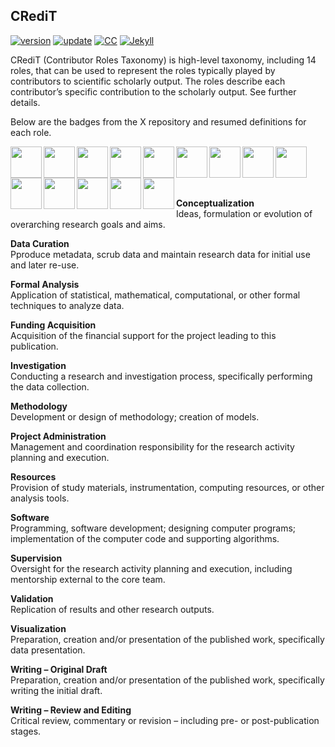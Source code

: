 ## CRediT

[![version](https://img.shields.io/badge/version-v0.1.0-blue.svg)](https://github.com/bgonzalezbustamante/CRediT/blob/master/changelog.txt) [![update](https://img.shields.io/badge/latest%20update-April%202020-orange.svg)](https://github.com/bgonzalezbustamante/CRediT/blob/master/changelog.txt) [![CC](https://img.shields.io/badge/license-CC--BY--4.0-black)](https://creativecommons.org/licenses/by/4.0/) [![Jekyll](https://img.shields.io/badge/Made%20with-Jekyll-1f425f.svg)](https://jekyllrb.com/)

CRediT (Contributor Roles Taxonomy) is high-level taxonomy, including 14 roles, that can be used to represent the roles typically played by contributors to scientific scholarly output. The roles describe each contributor’s specific contribution to the scholarly output. See further details.

Below are the badges from the X repository and resumed definitions for each role.

<img src="https://raw.githubusercontent.com/bgonzalezbustamante/open_research_badges/master/img/badges/conceptualization.png" align="left" width="50" /> <img src="https://raw.githubusercontent.com/bgonzalezbustamante/open_research_badges/master/img/badges/data_curation.png" align="left" width="50" /> <img src="https://raw.githubusercontent.com/bgonzalezbustamante/open_research_badges/master/img/badges/formal_analysis.png" align="left" width="50" /> <img src="https://raw.githubusercontent.com/bgonzalezbustamante/open_research_badges/master/img/badges/funding_acquisition.png" align="left" width="50" /> <img src="https://raw.githubusercontent.com/bgonzalezbustamante/open_research_badges/master/img/badges/investigation.png" align="left" width="50" /> <img src="https://raw.githubusercontent.com/bgonzalezbustamante/open_research_badges/master/img/badges/methodology.png" align="left" width="50" /> <img src="https://raw.githubusercontent.com/bgonzalezbustamante/open_research_badges/master/img/badges/project_administration.png" align="left" width="50" /> <img src="https://raw.githubusercontent.com/bgonzalezbustamante/open_research_badges/master/img/badges/resources.png" align="left" width="50" /> <img src="https://raw.githubusercontent.com/bgonzalezbustamante/open_research_badges/master/img/badges/computation.png" align="left" width="50" /> <img src="https://raw.githubusercontent.com/bgonzalezbustamante/open_research_badges/master/img/badges/supervision.png" align="left" width="50" /> <img src="https://raw.githubusercontent.com/bgonzalezbustamante/open_research_badges/master/img/badges/testing.png" align="left" width="50" /> <img src="https://raw.githubusercontent.com/bgonzalezbustamante/open_research_badges/master/img/badges/data_visualization.png" align="left" width="50" /> <img src="https://raw.githubusercontent.com/bgonzalezbustamante/open_research_badges/master/img/badges/writing_initial_draft.png" align="left" width="50" /> <img src="https://raw.githubusercontent.com/bgonzalezbustamante/open_research_badges/master/img/badges/writing_review.png" align="left" width="50" /> <br /> <br /> <br /> <br />

**Conceptualization**<br />
Ideas, formulation or evolution of overarching research goals and aims.

 **Data Curation** <br />
Pproduce metadata, scrub data and maintain research data for initial use and later re-use.

 **Formal Analysis** <br />
Application of statistical, mathematical, computational, or other formal techniques to analyze data.

 **Funding Acquisition** <br />
Acquisition of the financial support for the project leading to this publication.

 **Investigation** <br />
Conducting a research and investigation process, specifically performing the data collection.

 **Methodology** <br />
Development or design of methodology; creation of models.

 **Project Administration** <br />
Management and coordination responsibility for the research activity planning and execution.

**Resources** <br /> 
Provision of study materials, instrumentation, computing resources, or other analysis tools.

 **Software** <br /> 
Programming, software development; designing computer programs; implementation of the computer code and supporting algorithms.

 **Supervision** <br /> 
Oversight for the research activity planning and execution, including mentorship external to the core team.

**Validation** <br /> 
Replication of results and other research outputs.

 **Visualization** <br />
Preparation, creation and/or presentation of the published work, specifically data presentation.

 **Writing – Original Draft** <br />
Preparation, creation and/or presentation of the published work, specifically writing the initial draft.

 **Writing – Review and Editing** <br />
Critical review, commentary or revision – including pre- or post-publication stages.
